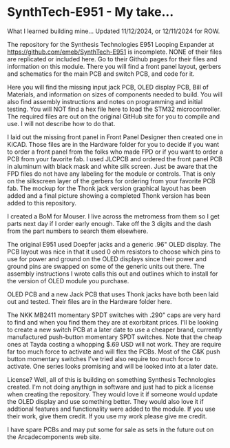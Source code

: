 # SynthTech-E951 - My take...
What I learned building mine... Updated 11/12/2024, or 12/11/2024 for ROW.

The repository for the Synthesis Technologies E951 Looping Expander at https://github.com/emeb/SynthTech-E951 is incomplete. NONE of their files are
replicated or included here. Go to their Github pages for their files and information on this module. There you will find a front panel layout, 
gerbers and schematics for the main PCB and switch PCB, and code for it.

Here you will find the missing input jack PCB, OLED display PCB, Bill of Materials, and information on sizes of components needed to build. You will 
also find assembly instructions and notes on programming and initial testing. You will NOT find a hex file here to load the STM32 microcontroller. 
The required files are out on the original GitHub site for you to compile and use. I will not describe how to do that.

I laid out the missing front panel in Front Panel Designer then created one in KiCAD. Those files are in the Hardware folder for you to decide if you
want to order a front panel from the folks who made FPD or if you want to order a PCB from your favorite fab. I used JLCPCB and ordered the front panel
PCB in aluminum with black mask and white silk screen. Just be aware that the FPD files do not have any labeling for the module or controls. That is
only on the silkscreen layer of the gerbers for ordering from your favorite PCB fab. The mockup for the Thonk jack version graphical layout has been
added and a final picture showing a completed Thonk version has been added to this repository.

I created a BoM for Mouser. I live across the metromess from them so I get parts next day if I order early enough. Take off the 3 digits and the dash
from the part numbers to search them elsewhere.

The original E951 used Doepfer jacks and a generic .96" OLED display. The PCB layout was nice in that it used 0 ohm resistors to choose which pins
to use for power and ground on the OLED displays since their power and ground pins are swapped on some of the generic units out there. The assembly
instructions I wrote calls this out and outlines which to install for the version of OLED module you purchase.

OLED PCB and a new Jack PCB that uses Thonk jacks have both been laid out and tested. Their files are in the Hardware folder here.

The NKK MB2411 momentary SPDT switches with .290" caps are very hard to find and when you find them they are at exorbitant prices. I'll be looking to
create a new switch PCB at a later date to use a cheaper brand, currently manufactured push-button momentary SPDT switches. Note that the cheap ones
at Tayda costing a whopping $.69 USD will not work. They are require far too much force to activate and will flex the PCBs. Most of the C&K push 
button momentary switches I've tried also require too much force to activate. One series looks promising and will be looked into at a later date.

License? Well, all of this is building on something Synthesis Technologies created. I'm not doing anythign in software and just had to pick a license
when creating the repository. They would love it if someone would update the OLED display and use something better. They would also love it if 
addtional features and functionality were added to the module. If you use their work, give them credit. If you use my work please give me credit.

I have spare PCBs and may put some for sale as sets in the future out on the Arcadecomponents web site.
